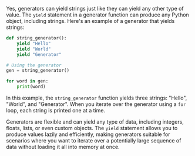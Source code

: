 Yes, generators can yield strings just like they can yield any other type of value. The `yield` statement in a generator function can produce any Python object, including strings. Here's an example of a generator that yields strings:

```python
def string_generator():
    yield "Hello"
    yield "World"
    yield "Generator"

# Using the generator
gen = string_generator()

for word in gen:
    print(word)
```

In this example, the `string_generator` function yields three strings: "Hello", "World", and "Generator". When you iterate over the generator using a `for` loop, each string is printed one at a time.

Generators are flexible and can yield any type of data, including integers, floats, lists, or even custom objects. The `yield` statement allows you to produce values lazily and efficiently, making generators suitable for scenarios where you want to iterate over a potentially large sequence of data without loading it all into memory at once.
